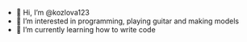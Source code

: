 - 👋 Hi, I’m @kozlova123
- 👀 I’m interested in programming, playing guitar and making models
- 🌱 I’m currently learning how to write code


<!---
kozlova123/kozlova123 is a ✨ special ✨ repository because its `README.md` (this file) appears on your GitHub profile.
You can click the Preview link to take a look at your changes.
--->
